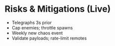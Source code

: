 # Risks & Mitigations (Live)
- Telegraphs 3s prior
- Cap enemies; throttle spawns
- Weekly new chaos event
- Validate payloads; rate-limit remotes
